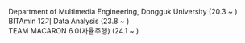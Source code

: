 Department of Multimedia Engineering, Dongguk University (20.3 ~ )
<br/>
BITAmin 12기 Data Analysis (23.8 ~ )
<br/>
TEAM MACARON 6.0(자율주행) (24.1 ~ )
<br/>

